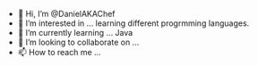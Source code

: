 - 👋 Hi, I’m @DanielAKAChef
- 👀 I’m interested in ... learning different progrmming languages. 
- 🌱 I’m currently learning ... Java
- 💞️ I’m looking to collaborate on ... 
- 📫 How to reach me ... 

<!---
DanielAKAChef/DanielAKAChef is a ✨ special ✨ repository because its `README.md` (this file) appears on your GitHub profile.
You can click the Preview link to take a look at your changes.
--->
